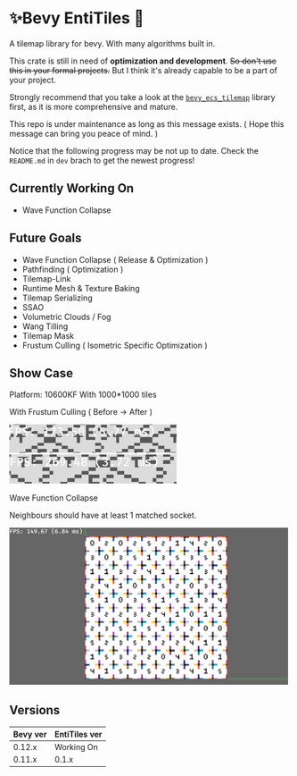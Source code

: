 # ✨Bevy EntiTiles 🎈

A tilemap library for bevy. With many algorithms built in.

This crate is still in need of **optimization and development**. ~~So don't use this in your formal projects.~~ But I think it's already capable to be a part of your project.

Strongly recommend that you take a look at the [`bevy_ecs_tilemap`](https://github.com/StarArawn/bevy_ecs_tilemap) library first, as it is more comprehensive and mature.

This repo is under maintenance as long as this message exists. ( Hope this message can bring you peace of mind. )

Notice that the following progress may be not up to date. Check the `README.md` in `dev` brach to get the newest progress!

## Currently Working On

- Wave Function Collapse

## Future Goals

- Wave Function Collapse ( Release & Optimization )
- Pathfinding ( Optimization )
- Tilemap-Link
- Runtime Mesh & Texture Baking
- Tilemap Serializing
- SSAO
- Volumetric Clouds / Fog
- Wang Tilling
- Tilemap Mask
- Frustum Culling ( Isometric Specific Optimization )

## Show Case

Platform: 10600KF With 1000*1000 tiles

With Frustum Culling ( Before -> After )

<div>
	<img src="./docs/imgs/without_frustum_culling.png" width="300px"/>
	<img src="./docs/imgs/with_frustum_culling.png" width="300px"/>
</div>

Wave Function Collapse

Neighbours should have at least 1 matched socket.

<div>
	<img src="./docs/imgs/wfc.png" width="500px">
</div>

## Versions

| Bevy ver | EntiTiles ver       |
| -------- | ------------------- |
| 0.12.x   | Working On	         |
| 0.11.x   | 0.1.x               |

